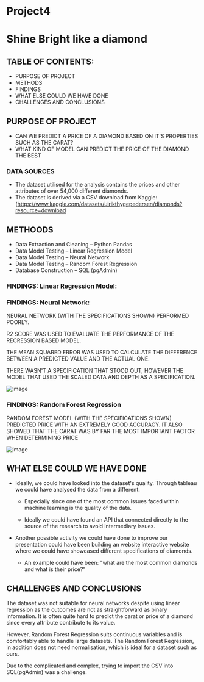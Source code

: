 # Project4

# Shine Bright like a diamond 

## TABLE OF CONTENTS:
- PURPOSE OF PROJECT
- METHODS
- FINDINGS
- WHAT ELSE COULD WE HAVE DONE
- CHALLENGES AND CONCLUSIONS

## PURPOSE OF PROJECT

- CAN WE PREDICT A PRICE OF A DIAMOND BASED ON IT’S PROPERTIES SUCH AS THE CARAT?​
- WHAT KIND OF MODEL CAN PREDICT THE PRICE OF THE DIAMOND THE BEST

### DATA SOURCES

- The dataset utilised for the analysis contains the prices and other attributes of over 54,000 different diamonds.​
- The dataset is derived via a CSV download from Kaggle: (https://www.kaggle.com/datasets/ulrikthygepedersen/diamonds?resource=download

## METHOODS

- Data Extraction and Cleaning – Python Pandas
- Data Model Testing – Linear Regression Model
- Data Model Testing – Neural Network 
- Data Model Testing – Random Forest Regression
- Database Construction – SQL (pgAdmin)

### FINDINGS: Linear Regression Model:

### FINDINGS: Neural Network:

NEURAL NETWORK (WITH THE SPECIFICATIONS SHOWN) PERFORMED POORLY.

R2 SCORE WAS USED TO EVALUATE THE PERFORMANCE OF THE RECRESSION BASED MODEL.

THE MEAN SQUARED ERROR WAS USED TO CALCULATE THE DIFFERENCE BETWEEN A PREDICTED VALUE AND THE ACTUAL ONE.

THERE WASN'T A SPECIFICATION THAT STOOD OUT, HOWEVER THE MODEL THAT USED THE SCALED DATA AND DEPTH AS A SPECIFICATION.

![image](https://user-images.githubusercontent.com/105055655/232855755-5e7cc5ea-a316-4d1d-b968-9e3493495bd5.png)

### FINDINGS: Random Forest Regression

RANDOM FOREST MODEL (WITH THE SPECIFICATIONS SHOWN) PREDICTED PRICE WITH AN EXTREMELY GOOD ACCURACY. IT ALSO SHOWED THAT THE CARAT WAS BY FAR THE MOST IMPORTANT FACTOR WHEN DETERMINING PRICE 

![image](https://user-images.githubusercontent.com/105055655/232856146-6c092819-099b-4baa-9831-2d9c98827099.png)

## WHAT ELSE COULD WE HAVE DONE

- Ideally, we could have looked into the dataset's quality. Through tableau we could have analysed the data from a different.​

  - Especially since one of the most common issues faced within machine learning is the quality of the data.​

  - Ideally we could have found an API that connected directly to the source of the research to avoid intermediary issues.​


- Another possible activity we could have done to improve our presentation could have been building an website interactive website where we could have showcased different specifications of diamonds.

  - An example could have been: "what are the most common diamonds and what is their price?"

## CHALLENGES AND CONCLUSIONS

The dataset was not suitable for neural networks despite using linear regression as the outcomes are not as straightforward as binary information. It is often quite hard to predict the carat or price of a diamond since every attribute contribute to its value.​

However, Random Forest Regression suits continuous variables and is comfortably able to handle large datasets. The Random Forest Regression, in addition does not need normalisation, which is ideal for a dataset such as ours.​

Due to the complicated and complex, trying to import the CSV into SQL(pgAdmin) was a challenge.


